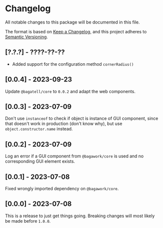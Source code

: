 # Changelog
All notable changes to this package will be documented in this file.

The format is based on [Keep a Changelog](https://keepachangelog.com/en/1.1.0/), and this project adheres to [Semantic Versioning](https://semver.org/spec/v2.0.0.html).

## [?.?.?] - ????-??-??
* Added support for the configuration method `cornerRadius()`

## [0.0.4] - 2023-09-23
Update `@bagatell/core` to `0.0.2` and adapt the web components.

## [0.0.3] - 2023-07-09
Don't use `instanceof` to check if object is instance of GUI component, since that doesn't work in production (don't know why), but use `object.constructor.name` instead.

## [0.0.2] - 2023-07-09
Log an error if a GUI component from `@bagawork/core` is used and no corresponding GUI element exists.

## [0.0.1] - 2023-07-08
Fixed wrongly imported dependency on `@bagawork/core`.

## [0.0.0] - 2023-07-08
This is a release to just get things going. Breaking changes will most likely be made before `1.0.0`.